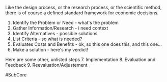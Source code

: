 Like the design process, or the research process, or the scientific method, there is of course a defined standard framework for economic decisions.

1. Identify the Problem or Need - what's the problem
2. Gather Information/Research - i need context
3. Identify Alternatives - possible solutions
4. List Criteria - so what is needed?
5. Evaluates Costs and Benefits - ok, so this one does this, and this one...
6. Make a solution - here's my verdict!

Here are some other, unlisted steps
7. Implementation
8. Evaluation and Feedback
9. Reevaluation/Adjustement

#SubCore 